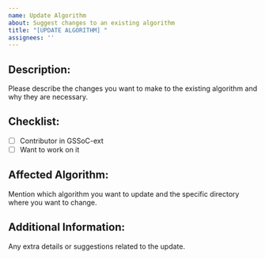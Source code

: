```yaml
---
name: Update Algorithm
about: Suggest changes to an existing algorithm
title: "[UPDATE ALGORITHM] "
assignees: ''
---
```


## Description:
Please describe the changes you want to make to the existing algorithm and why they are necessary.

## Checklist:
- [ ] Contributor in GSSoC-ext
- [ ] Want to work on it

## Affected Algorithm:
Mention which algorithm you want to update and the specific directory where you want to change.

## Additional Information:
Any extra details or suggestions related to the update.
